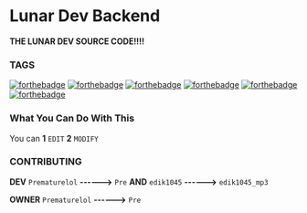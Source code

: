 # Lunar Dev Backend
**THE LUNAR DEV SOURCE CODE!!!!**

### TAGS
[![forthebadge](https://forthebadge.com/images/badges/built-by-developers.svg)](https://forthebadge.com)
[![forthebadge](https://forthebadge.com/images/badges/built-with-love.svg)](https://forthebadge.com)
[![forthebadge](https://forthebadge.com/images/badges/open-source.svg)](https://forthebadge.com)
[![forthebadge](https://forthebadge.com/images/badges/made-with-c-sharp.svg)](https://forthebadge.com)
[![forthebadge](https://forthebadge.com/images/badges/made-with-markdown.svg)](https://forthebadge.com)
[![forthebadge](https://forthebadge.com/images/badges/you-didnt-ask-for-this.svg)](https://forthebadge.com)


### What You Can Do With This

You can **1** ``EDIT`` **2** ``MODIFY``

### CONTRIBUTING

**DEV** ``Prematurelol`` **------>** ``Pre`` **AND** ``edik1045`` **------>** ``edik1045_mp3``



**OWNER** ``Prematurelol`` **------>** ``Pre``
